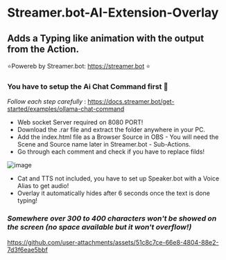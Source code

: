 # Streamer.bot-AI-Extension-Overlay
## Adds a Typing like animation with the output from the Action.
⭐Powereb by Streamer.bot: <https://streamer.bot> ⭐

### You have to setup the Ai Chat Command first 🔽
 *Follow each step carefully* :  <https://docs.streamer.bot/get-started/examples/ollama-chat-command>
  
* Web socket Server required on 8080 PORT!  
* Download the .rar file and extract the folder anywhere in your PC.
* Add the index.html file as a Browser Source in OBS - You will need the Scene and Source name later in Streamer.bot - Sub-Actions.
* Go through each comment and check if you have to replace filds!

 ![image](https://github.com/user-attachments/assets/3c2bb7df-ab69-4346-a357-7f1d3d165728)

* Cat and TTS not included, you have to set up Speaker.bot with a Voice Alias to get audio!
* Overlay it automatically hides after 6 seconds once the text is done typing!
### *Somewhere over 300 to 400 characters won't be showed on the screen (no space available but it won't overflow!)*
  
https://github.com/user-attachments/assets/51c8c7ce-66e8-4804-88e2-7d3f6eae5bbf

